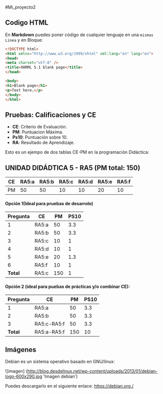 #Mi_proyecto2

## Codigo HTML

En **Markdown** puedes poner código de cualquier lenguaje en una `mismas Linea` y en Bloque:

```html
<!DOCTYPE html>
<html xmlns="http://www.w3.org/1999/xhtml" xml:lang="en" lang="en">
<head>
<meta charset="utf-8" />
<title>XHRML 5.1 blank page</title>
</head>

<body>
<h1>Blank page</h1>
<p>Text here,</p>
</body>
</html>
```

## Pruebas: Calificaciones y CE

* **CE**: Criterio de Evaluación.
* **PM**: Puntuacion Máxima.
* **Ps10**: Puntuación sobre 10.
* **RA**: Resultado de Aprendizaje.

Esto es un ejempo de dos tablas CE-PM en la programación Didáctica:

## UNIDAD DIDÁDTICA 5 - RA5 (PM total: 150)

|CE |RA5:a |RA5:b |RA5:c |RA5:d |RA5:e |RA5:f |
|---|------|------|------|------|------|------|
|PM |50    |50    |10    |10    |20    |10    |

#### Opción 1(Ideal para pruebas de desarrolo)

|Pregunta| CE  | PM | PS10 |
|--------|-----|----|------|
|1       |RA5:a|50  |3.3   |
|2       |RA5:b|50  |3.3   |
|3       |RA5:c|10  |1     |
|4       |RA5:d|10  |1     |
|5       |RA5:e|20  |1.3   |
|6       |RA5:f|10  |1     |
|**Total**|RA5:c|150|1     |

#### Opción 2 (ideal para puebas de prácticas y/o combinar CE):

|Pregunta | CE        | PM | PS10 |
|---------|-----------|----|------|
|1        |RA5:a      |50  |3.3   |
|2        |RA5:b      |50  |3.3   |
|3        |RA5:c-RA5:f|50  |3.3   | 
|**Total**|RA5:a-RA5:f|150 |10    |

## Imágenes
 Debian es un sistema operativo basado en GNU/linux:
 
 ![imagen] (http://blog.desdelinux.net/wp-content/uploads/2013/01/debian-logo-600x290.jpg 'Imagen debian')
 
 Puedes descargarlo en el siguiente enlace: https://debian.org./
